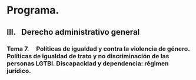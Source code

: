 # Programa.
## **III.   Derecho administrativo general** 
### **Tema 7.**     Políticas de igualdad y contra la violencia de género. Políticas de igualdad de trato y no discriminación de las personas LGTBI. Discapacidad y dependencia: régimen jurídico.